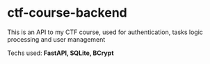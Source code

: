 # ctf-course-backend

This is an API to my CTF course, used for authentication, tasks logic processing and user management

Techs used: **FastAPI, SQLite, BCrypt**
